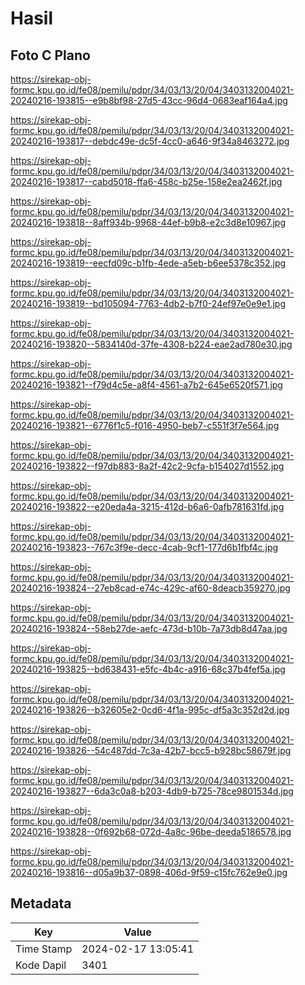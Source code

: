 # Hasil

## Foto C Plano

https://sirekap-obj-formc.kpu.go.id/fe08/pemilu/pdpr/34/03/13/20/04/3403132004021-20240216-193815--e9b8bf98-27d5-43cc-96d4-0683eaf164a4.jpg

https://sirekap-obj-formc.kpu.go.id/fe08/pemilu/pdpr/34/03/13/20/04/3403132004021-20240216-193817--debdc49e-dc5f-4cc0-a646-9f34a8463272.jpg

https://sirekap-obj-formc.kpu.go.id/fe08/pemilu/pdpr/34/03/13/20/04/3403132004021-20240216-193817--cabd5018-ffa6-458c-b25e-158e2ea2462f.jpg

https://sirekap-obj-formc.kpu.go.id/fe08/pemilu/pdpr/34/03/13/20/04/3403132004021-20240216-193818--8aff934b-9968-44ef-b9b8-e2c3d8e10967.jpg

https://sirekap-obj-formc.kpu.go.id/fe08/pemilu/pdpr/34/03/13/20/04/3403132004021-20240216-193819--eecfd09c-b1fb-4ede-a5eb-b6ee5378c352.jpg

https://sirekap-obj-formc.kpu.go.id/fe08/pemilu/pdpr/34/03/13/20/04/3403132004021-20240216-193819--bd105094-7763-4db2-b7f0-24ef97e0e9e1.jpg

https://sirekap-obj-formc.kpu.go.id/fe08/pemilu/pdpr/34/03/13/20/04/3403132004021-20240216-193820--5834140d-37fe-4308-b224-eae2ad780e30.jpg

https://sirekap-obj-formc.kpu.go.id/fe08/pemilu/pdpr/34/03/13/20/04/3403132004021-20240216-193821--f79d4c5e-a8f4-4561-a7b2-645e6520f571.jpg

https://sirekap-obj-formc.kpu.go.id/fe08/pemilu/pdpr/34/03/13/20/04/3403132004021-20240216-193821--6776f1c5-f016-4950-beb7-c551f3f7e564.jpg

https://sirekap-obj-formc.kpu.go.id/fe08/pemilu/pdpr/34/03/13/20/04/3403132004021-20240216-193822--f97db883-8a2f-42c2-9cfa-b154027d1552.jpg

https://sirekap-obj-formc.kpu.go.id/fe08/pemilu/pdpr/34/03/13/20/04/3403132004021-20240216-193822--e20eda4a-3215-412d-b6a6-0afb781631fd.jpg

https://sirekap-obj-formc.kpu.go.id/fe08/pemilu/pdpr/34/03/13/20/04/3403132004021-20240216-193823--767c3f9e-decc-4cab-9cf1-177d6b1fbf4c.jpg

https://sirekap-obj-formc.kpu.go.id/fe08/pemilu/pdpr/34/03/13/20/04/3403132004021-20240216-193824--27eb8cad-e74c-429c-af60-8deacb359270.jpg

https://sirekap-obj-formc.kpu.go.id/fe08/pemilu/pdpr/34/03/13/20/04/3403132004021-20240216-193824--58eb27de-aefc-473d-b10b-7a73db8d47aa.jpg

https://sirekap-obj-formc.kpu.go.id/fe08/pemilu/pdpr/34/03/13/20/04/3403132004021-20240216-193825--bd638431-e5fc-4b4c-a916-68c37b4fef5a.jpg

https://sirekap-obj-formc.kpu.go.id/fe08/pemilu/pdpr/34/03/13/20/04/3403132004021-20240216-193826--b32605e2-0cd6-4f1a-995c-df5a3c352d2d.jpg

https://sirekap-obj-formc.kpu.go.id/fe08/pemilu/pdpr/34/03/13/20/04/3403132004021-20240216-193826--54c487dd-7c3a-42b7-bcc5-b928bc58679f.jpg

https://sirekap-obj-formc.kpu.go.id/fe08/pemilu/pdpr/34/03/13/20/04/3403132004021-20240216-193827--6da3c0a8-b203-4db9-b725-78ce9801534d.jpg

https://sirekap-obj-formc.kpu.go.id/fe08/pemilu/pdpr/34/03/13/20/04/3403132004021-20240216-193828--0f692b68-072d-4a8c-96be-deeda5186578.jpg

https://sirekap-obj-formc.kpu.go.id/fe08/pemilu/pdpr/34/03/13/20/04/3403132004021-20240216-193816--d05a9b37-0898-406d-9f59-c15fc762e9e0.jpg


## Metadata

| Key        | Value               |
| ---------- | ------------------- |
| Time Stamp | 2024-02-17 13:05:41 |
| Kode Dapil | 3401                |



